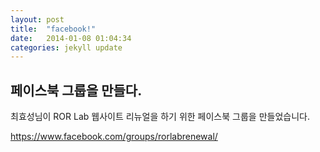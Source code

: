 ```yaml
---
layout: post
title:  "facebook!"
date:   2014-01-08 01:04:34
categories: jekyll update
---
```


## 페이스북 그룹을 만들다.

최효성님이 ROR Lab 웹사이트 리뉴얼을 하기 위한 페이스북 그룹을 만들었습니다. 

https://www.facebook.com/groups/rorlabrenewal/

